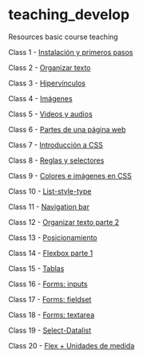 # teaching_develop

Resources basic course teaching

Class 1 - [Instalación y primeros pasos](https://resisted-rainforest-8d9.notion.site/Class-1-Instalaci-n-y-primeros-pasos-82e26b90c9dc46e5b5a135a7ebad7068)

Class 2 - [Organizar texto](https://resisted-rainforest-8d9.notion.site/Class-2-Organizar-texto-25eb4be9492e4f3693c11bb03ea62e5d)

Class 3 - [Hipervínculos](https://resisted-rainforest-8d9.notion.site/Class-3-Hiperv-nculos-e4d892629ac74c2592f9049d7678f6be)

Class 4 - [Imágenes](https://resisted-rainforest-8d9.notion.site/Class-4-Im-genes-8746863fdf6f4ad8aa449db96ee4bcf1)

Class 5 - [Videos y audios](https://resisted-rainforest-8d9.notion.site/Class-5-Videos-y-audios-1e5052c0ce034005970a872a9295b344)

Class 6 - [Partes de una página web](https://resisted-rainforest-8d9.notion.site/Class-6-Partes-de-una-p-gina-web-0910d552b24c486bbee74f7a080d1e16)

Class 7 - [Introducción a CSS](https://resisted-rainforest-8d9.notion.site/Class-7-Indroducci-n-a-CSS-7e4f2c95c5dd47a1a335fa9b7d0f63f5)

Class 8 - [Reglas y selectores](https://resisted-rainforest-8d9.notion.site/Class-8-Reglas-y-selectores-975ea80e98f34c34909178303ae209f3)

Class 9 - [Colores e imágenes en CSS](https://resisted-rainforest-8d9.notion.site/Class-9-Colores-e-im-genes-53a0f06c89334a33a8408adb98e3738c)

Class 10 - [List-style-type](https://resisted-rainforest-8d9.notion.site/Class-10-List-style-type-1c6cb424586144568730f35b1f806022)

Class 11 - [Navigation bar](https://resisted-rainforest-8d9.notion.site/Class-11-Navigation-Bar-70593745460c4974b908739d53f0452b)

Class 12 - [Organizar texto parte 2](https://resisted-rainforest-8d9.notion.site/Class-12-Organizar-texto-parte-2-882f497b9d8543a4907af56fa4cd41fc)

Class 13 - [Posicionamiento](https://resisted-rainforest-8d9.notion.site/Posicionamiento-a234d0c1e0b64b859703a368ece1ba18)

Class 14 - [Flexbox parte 1](https://resisted-rainforest-8d9.notion.site/Class-14-Contenedor-flex-parte-1-3ee4060161a8447b82b87504ae25bb98)

Class 15 - [Tablas](https://resisted-rainforest-8d9.notion.site/Class-15-Tablas-146c49268c4242d782599d9662f4acfa)

Class 16 - [Forms: inputs](https://resisted-rainforest-8d9.notion.site/Class-16-Formularios-inputs-e76b98ec6b2d491ea888cf5d18e957a1)

Class 17 - [Forms: fieldset](https://resisted-rainforest-8d9.notion.site/Class-17-Formularios-organizar-campos-75bcdaf7a53d46a3bbf56ccefed3b1fb)

Class 18 - [Forms: textarea](https://resisted-rainforest-8d9.notion.siteClass-18-Formularios-textarea-2616cf4dde68414183bae98d42cf2ebb)

Class 19 - [Select-Datalist](https://resisted-rainforest-8d9.notion.site/Class-19-Select-Datalist-627b022f69e14b4ebdc6242b77654eb7)

Class 20 - [Flex + Unidades de medida](https://resisted-rainforest-8d9.notion.site/Class-20-Contenedor-flex-parte-2-d3c0826d51b942f29f4b76af8803ca75)